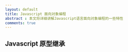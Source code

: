 ```yaml
---
layout: default
title: Javascript 面向对象编程
abstract : 本文将详细讲解Javascript语言面向对象编程的一些特性
comments: true
---
```


## Javascript 原型继承

